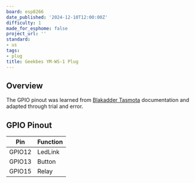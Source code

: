 ```yaml
---
board: esp8266
date_published: '2024-12-10T12:00:00Z'
difficulty: 1
made_for_esphome: false
project_url: ''
standard:
- us
tags:
- plug
title: Geekbes YM-WS-1 Plug
---
```


## Overview

The GPIO pinout was learned from [Blakadder Tasmota](https://templates.blakadder.com/geekbes_YM-WS-1.html) documentation and adapted through trial and error.

## GPIO Pinout

| Pin    | Function            |
| ------ | ------------------- |
| GPIO12 | LedLink             |
| GPIO13 | Button              |
| GPIO15 | Relay               |